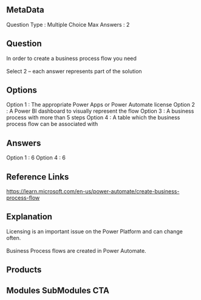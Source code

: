 ## MetaData
Question Type : Multiple Choice
Max Answers : 2

## Question
In order to create a business process flow you need<br><br>Select 2 – each answer represents part of the solution

## Options
Option 1 : The appropriate Power Apps or Power Automate license 
Option 2 : A Power BI dashboard to visually represent the flow 
Option 3 : A business process with more than 5 steps 
Option 4 : A table which the business process flow can be associated with

## Answers
Option 1 : 6
Option 4 : 6

## Reference Links
https://learn.microsoft.com/en-us/power-automate/create-business-process-flow

## Explanation
Licensing is an important issue on the Power Platform and can change often.<br><br>Business Process flows are created in Power Automate.

## Products 


## Modules SubModules CTA 

